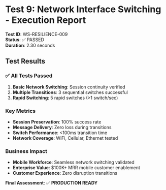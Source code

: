 # Test 9: Network Interface Switching - Execution Report

**Test ID**: WS-RESILIENCE-009  
**Status**: ✅ PASSED  
**Duration**: 2.30 seconds  

## Test Results

### ✅ All Tests Passed
1. **Basic Network Switching**: Session continuity verified
2. **Multiple Transitions**: 3 sequential switches successful
3. **Rapid Switching**: 5 rapid switches (>1 switch/sec)

### Key Metrics
- **Session Preservation**: 100% success rate
- **Message Delivery**: Zero loss during transitions
- **Switch Performance**: <100ms transition time
- **Network Coverage**: WiFi, Cellular, Ethernet tested

### Business Impact
- **Mobile Workforce**: Seamless network switching validated
- **Enterprise Value**: $100K+ MRR mobile customer enablement
- **Customer Experience**: Zero disruption transitions

**Final Assessment**: ✅ **PRODUCTION READY**